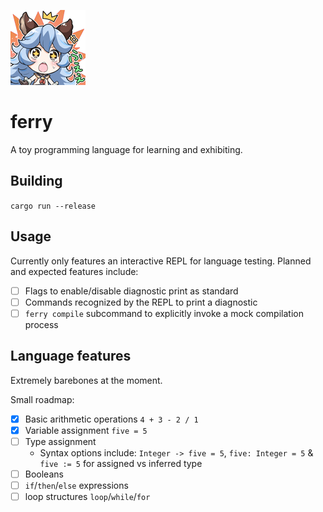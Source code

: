 ![ferry gbf fwee](img/Stamp57jp.png)

# ferry

A toy programming language for learning and exhibiting.

## Building

`cargo run --release`

## Usage

Currently only features an interactive REPL for language testing. Planned and expected features include:

- [ ] Flags to enable/disable diagnostic print as standard
- [ ] Commands recognized by the REPL to print a diagnostic
- [ ] `ferry compile` subcommand to explicitly invoke a mock compilation process

## Language features

Extremely barebones at the moment.

Small roadmap:

- [x] Basic arithmetic operations `4 + 3 - 2 / 1`
- [x] Variable assignment `five = 5`
- [ ] Type assignment
  - Syntax options include: `Integer -> five = 5`, `five: Integer = 5` & `five := 5` for assigned vs inferred type
- [ ] Booleans
- [ ] `if`/`then`/`else` expressions
- [ ] loop structures `loop`/`while`/`for`
